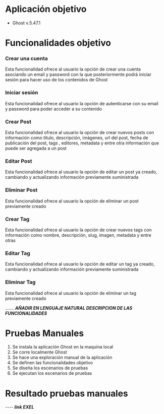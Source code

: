 # Aplicación objetivo
- Ghost v.5.47.1

# Funcionalidades objetivo

### Crear una cuenta
Esta funcionalidad ofrece al usuario la opción de crear una cuenta asociando un email y password con la que posteriormente podrá iniciar sesión para
hacer uso de los contenidos de Ghost

### Iniciar sesión
Esta funcionalidad ofrece al usuario la opción de autenticarse con su email y password para poder acceder a su contenido


### Crear Post
Esta funcionalidad ofrece al usuario la opción de crear nuevos posts con información como título, descripción, imágenes, url del post,
fecha de publicación del post, tags , editores, metadata y entre otra información que puede ser agregada a un post

### Editar Post
Esta funcionalidad ofrece al usuario la opción de editar un post ya creado, cambiando y actualizando información previamente suministrada

### Eliminar Post
Esta funcionalidad ofrece al usuario la opción de eliminar un post previamente creado

### Crear Tag
Esta funcionalidad ofrece al usuario la opción de crear nuevos tags con información como nombre, descripción, slug, imagen, metadata y entre otras

### Editar Tag
Esta funcionalidad ofrece al usuario la opción de editar un tag ya creado, cambiando y actualizando información previamente suministrada

### Eliminar Tag
Esta funcionalidad ofrece al usuario la opción de eliminar un tag previamente creado

....... ***AÑADIR EN LENGUAJE NATURAL DESCRIPCION DE LAS FUNCIONALIDADES***

# Pruebas Manuales

1. Se instala la aplicación Ghost en la maquina local
2. Se corre localmente Ghost
3. Se hace una exploración manual de la aplicación
4. Se definen las funcionalidades objetivo
5. Se diseña los escenarios de pruebas
6. Se ejecutan los escenarios de pruebas


# Resultado pruebas manuales

---- ***link EXEL***

